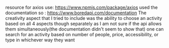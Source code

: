 resource for axios use:
https://www.npmjs.com/package/axios
used the documentation so :
https://www.boredapi.com/documentation
The creativity aspect that I tried to include was the ability to choose an activity based on all 4 aspects though separately as I am not sure if the api allows them simultaneously(the documentation didn't seem to show that) one can search for an activity based on number of people, price, accessibility, or type in whichever way they want

